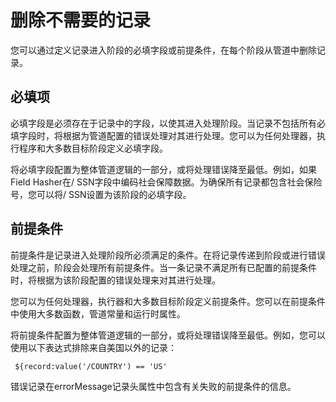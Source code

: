# 删除不需要的记录

您可以通过定义记录进入阶段的必填字段或前提条件，在每个阶段从管道中删除记录。

## 必填项

必填字段是必须存在于记录中的字段，以使其进入处理阶段。当记录不包括所有必填字段时，将根据为管道配置的错误处理对其进行处理。您可以为任何处理器，执行程序和大多数目标阶段定义必填字段。

将必填字段配置为整体管道逻辑的一部分，或将处理错误降至最低。例如，如果Field Hasher在/ SSN字段中编码社会保障数据。为确保所有记录都包含社会保险号，您可以将/ SSN设置为该阶段的必填字段。

## 前提条件

前提条件是记录进入处理阶段所必须满足的条件。在将记录传递到阶段或进行错误处理之前，阶段会处理所有前提条件。当一条记录不满足所有已配置的前提条件时，将根据为该阶段配置的错误处理来对其进行处理。

您可以为任何处理器，执行器和大多数目标阶段定义前提条件。您可以在前提条件中使用大多数函数，管道常量和运行时属性。

将前提条件配置为整体管道逻辑的一部分，或将处理错误降至最低。例如，您可以使用以下表达式排除来自美国以外的记录：

```
 ${record:value('/COUNTRY') == 'US'
```

错误记录在errorMessage记录头属性中包含有关失败的前提条件的信息。